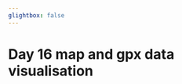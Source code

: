 ```yaml
---
glightbox: false
---
```


# Day 16 map and gpx data visualisation

<style> #map { width: auto; height: 400px; margin: 0;} </style>

<div id="map"></div>

<script> 
var mygpxurl = "/f3/en/assets/gpx/GPX16.gpx";
</script>

<script src="/f3/en/javascripts/mygpx.js"> </script>
